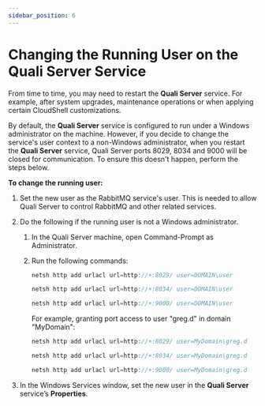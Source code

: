 ```yaml
---
sidebar_position: 6
---
```


# Changing the Running User on the Quali Server Service

From time to time, you may need to restart the **Quali Server** service. For example, after system upgrades, maintenance operations or when applying certain CloudShell customizations.

By default, the **Quali Server** service is configured to run under a Windows administrator on the machine. However, if you decide to change the service's user context to a non-Windows administrator, when you restart the **Quali Server** service, Quali Server ports 8029, 8034 and 9000 will be closed for communication. To ensure this doesn't happen, perform the steps below.

**To change the running user:**

1. Set the new user as the RabbitMQ service's user. This is needed to allow Quali Server to control RabbitMQ and other related services.
2. Do the following if the running user is not a Windows administrator.
    1. In the Quali Server machine, open Command-Prompt as Administrator.
    2. Run the following commands:
        
        ```javascript
        netsh http add urlacl url=http://+:8029/ user=DOMAIN\user
        ```
        
        ```javascript
        netsh http add urlacl url=http://+:8034/ user=DOMAIN\user
        ```
        
        ```javascript
        netsh http add urlacl url=http://+:9000/ user=DOMAIN\user
        ```
        
        For example, granting port access to user "greg.d" in domain "MyDomain":
        
        ```javascript
        netsh http add urlacl url=http://+:8029/ user=MyDomain\greg.d
        ```
        
        ```javascript
        netsh http add urlacl url=http://+:8034/ user=MyDomain\greg.d
        ```
        
        ```javascript
        netsh http add urlacl url=http://+:9000/ user=MyDomain\greg.d
        ```
        
3. In the Windows Services window, set the new user in the **Quali Server** service’s **Properties**.